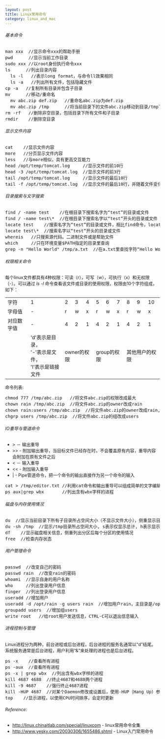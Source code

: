 ```yaml
---
layout: post
title: Linux常用命令
category: linux_and_mac
---
```


###### 基本命令

<pre class="prettyprint">
man xxx  //显示命令xxx的帮助手册
pwd      //显示当前工作目录 
sudo xxx //以root身份执行命令xxx
ls      //列出目录内容
  ls -l   //表示long format，与命令ll效果相同
  ls -a   //列出所有文件，包括隐藏文件
cp -a   //复制所有目录并包含子目录
mv      //移动/重命名
  mv abc.zip def.zip   //重命名abc.zip为def.zip
  mv abc.zip /tmp      //将当前目录下的文件abc.zip移动到目录/tmp下
rm -rf   //删除非空目录，包括目录下所有文件和子目录
rmdir    //删除空目录
</pre>

###### 显示文件内容

<pre class="prettyprint">
cat    //显示文件内容
more   //分页显示文件内容
less   //与more相似，具有更高交互能力
head /opt/temp/tomcat.log     //显示文件的前10行
head -3 /opt/temp/tomcat.log  //显示文件的前3行
tail /opt/temp/tomcat.log     //显示文件的最后10行
tail -f /opt/temp/tomcat.log  //显示文件的最后10行，并随着文件变化及时更新，这个命令通常用于监控日志文件
</pre>

###### 目录搜索与文字搜索

<pre class="prettyprint">
find / -name test    //在根目录下搜索名字为“test”的目录或文件
find / -name test\*  //在根目录下搜索名字以“test”开头的目录或文件
locate test    //搜索名字为“test”的目录或文件，相比find命令，locate是基于数据库查询，查询更快，但可能不是实时的数据
locate test\*  //搜索名字以“test”开头的目录或文件
whereis   //只搜索源代码。二进制文件或是帮助文件
which     //只在环境变量$PATH指定的目录里查询
grep -n "Hello World" /tmp/a.txt  //在a.txt里查找字符“Hello World”并显示行号
</pre>

###### 权限相关命令

每个linux文件都具有4种权限：可读（r），可写（w），可执行（x）和无权限（-）。可以通过 *ls -l* 命令查看该文件或目录的使用权限，权限由10个字符组成，如下： 

<table class="ink-table ink-bordered">
  <tbody>
    <tr><td>字符</td><td>1</td><td>2</td><td>3</td><td>4</td><td>5</td><td>6</td><td>7</td><td>8</td><td>9</td><td>10</td></tr>
    <tr><td>字母值</td><td>-</td><td>r</td><td>w</td><td>x</td><td>r</td><td>w</td><td>x</td><td>r</td><td>w</td><td>x</td></tr>
    <tr><td>对应数字值</td><td>-</td><td>4</td><td>2</td><td>1</td><td>4</td><td>2</td><td>1</td><td>4</td><td>2</td><td>1</td></tr>
    <tr><td> </td><td>'d'表示是目录，<br> '-'表示是文件，<br> 'l'表示是链接文件 </td><td colspan="3">owner的权限 </td><td colspan="3">group的权限 </td><td colspan="3">其他用户的权限</td></tr>
  </tbody>
</table>

命令列表:

<pre class="prettyprint">
chmod 777 /tmp/abc.zip   //将文件abc.zip的权限改成最大 
chown rain /tmp/abc.zip  //将文件abc.zip的owner改成rain
chown rain:users /tmp/abc.zip  //将文件abc.zip的owner改成rain,组改成users 
chgrp users /tmp/abc.zip  //将文件abc.zip的组改成users
</pre>

###### IO重导与管道命令

* &#62; － 输出重导
* &#62;&#62; - 附加输出重导，当目标文件已经存在时，不会覆盖原有内容，重导内容会附加在原有文件之后
* &lt; － 输入重导
* &lt;&lt; - 附加输入重导
* | - Pipe管道命令，把一个命令的输出直接作为另一个命令的输入

<pre class="prettyprint">
cat > /tmp/editor.txt //利用cat命令和输出重导可以组成简单的文字编辑器，CTRL-C 可以结束输入
ps aux|grep wbx       //列出含有wbx字样的进程
</pre>

###### 磁盘与内存使用情况

<pre class="prettyprint">
du  //显示当前目录下所有子目录所占空间大小（不显示文件大小），侧重显示目录树下某个目录的大小
du -sh /tmp  //显示/tmp目录所占空间大小, s表示仅显示总计, h表示显示大小时使用单位K,M,G
df    //显示磁盘相关信息，侧重列出分区后每个分区的使用情况
free  //检查内存状态
</pre>

###### 用户管理命令

<pre class="prettyprint">
passwd  //改变自己的密码
passwd rain  //改变rain的密码
whoami  //显示自身的用户名称
who     //列出登录用户信息
finger  //列出登录用户信息
useradd //增加用户
useradd -d /opt/rain -g users rain  //增加用户rain，主目录是/opt/rain，属于组users
groupadd users  //增加组users
write root   //给root用户发送信息，CTRL-C可以退出信息输入
</pre>

###### 进程控制与管理

Linux进程分为两种，前台进程或后台进程，后台进程的服务名通常以“d”结尾。系统服务通常是后台进程，用户利用“&amp;”来处理的进程也是后台进程。 

<pre class="prettyprint">
ps -x    //查看所有进程
ps -aux  //查看所有进程
ps -x | grep wbx  //列出含有wbx字样的进程
kill 4687 4688  //终止4687和4688两个进程
kill -9 4687    //强行终止4687进程
kill -HUP 4687  //对某个Daemon修改或设置后，使用-HUP（Hang Up）参数重新启动该进程
top    //显示进程，以使用CPU时间排序，会定时更新
</pre>

###### Reference: 

* <http://linux.chinaitlab.com/special/linuxcom> - linux常用命令全集
* <http://www.yesky.com/20030306/1655486.shtml> - Linux入门常用命令
